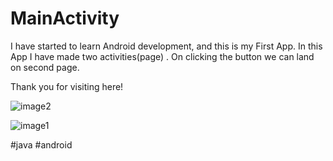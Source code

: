 # MainActivity

I have started to learn Android development, and this is my First App.
In this App I have made two activities(page) . On clicking the button we can land on second page.

Thank you for visiting here!


![image2](https://user-images.githubusercontent.com/76896114/174475997-a835f86c-33dc-4513-96ab-4442587c73d4.jpeg)

![image1](https://user-images.githubusercontent.com/76896114/174476014-60e91f6c-f345-4aae-b43b-8e09909622d6.jpeg)

#java #android

